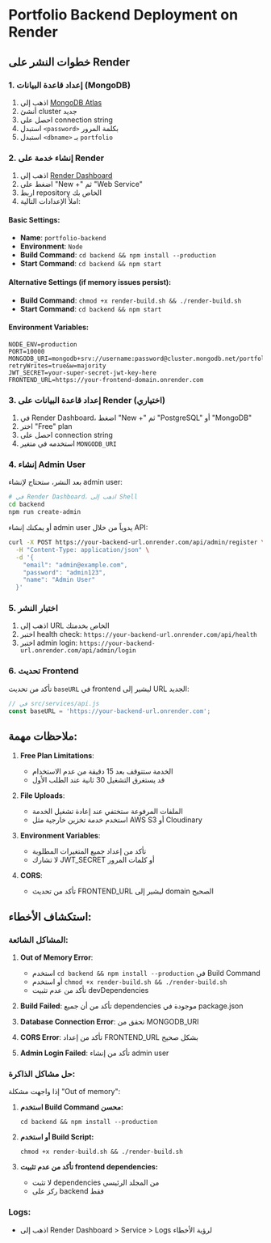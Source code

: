 # Portfolio Backend Deployment on Render

## خطوات النشر على Render

### 1. إعداد قاعدة البيانات (MongoDB)

1. اذهب إلى [MongoDB Atlas](https://www.mongodb.com/atlas)
2. أنشئ cluster جديد
3. احصل على connection string
4. استبدل `<password>` بكلمة المرور
5. استبدل `<dbname>` بـ `portfolio`

### 2. إنشاء خدمة على Render

1. اذهب إلى [Render Dashboard](https://dashboard.render.com)
2. اضغط على "New +" ثم "Web Service"
3. اربط repository الخاص بك
4. املأ الإعدادات التالية:

#### Basic Settings:
- **Name**: `portfolio-backend`
- **Environment**: `Node`
- **Build Command**: `cd backend && npm install --production`
- **Start Command**: `cd backend && npm start`

#### Alternative Settings (if memory issues persist):
- **Build Command**: `chmod +x render-build.sh && ./render-build.sh`
- **Start Command**: `cd backend && npm start`

#### Environment Variables:
```
NODE_ENV=production
PORT=10000
MONGODB_URI=mongodb+srv://username:password@cluster.mongodb.net/portfolio?retryWrites=true&w=majority
JWT_SECRET=your-super-secret-jwt-key-here
FRONTEND_URL=https://your-frontend-domain.onrender.com
```

### 3. إعداد قاعدة البيانات على Render (اختياري)

1. في Render Dashboard، اضغط "New +" ثم "PostgreSQL" أو "MongoDB"
2. اختر "Free" plan
3. احصل على connection string
4. استخدمه في متغير `MONGODB_URI`

### 4. إنشاء Admin User

بعد النشر، ستحتاج لإنشاء admin user:

```bash
# في Render Dashboard، اذهب إلى Shell
cd backend
npm run create-admin
```

أو يمكنك إنشاء admin user يدوياً من خلال API:

```bash
curl -X POST https://your-backend-url.onrender.com/api/admin/register \
  -H "Content-Type: application/json" \
  -d '{
    "email": "admin@example.com",
    "password": "admin123",
    "name": "Admin User"
  }'
```

### 5. اختبار النشر

1. اذهب إلى URL الخاص بخدمتك
2. اختبر health check: `https://your-backend-url.onrender.com/api/health`
3. اختبر admin login: `https://your-backend-url.onrender.com/api/admin/login`

### 6. تحديث Frontend

تأكد من تحديث `baseURL` في frontend ليشير إلى URL الجديد:

```javascript
// في src/services/api.js
const baseURL = 'https://your-backend-url.onrender.com';
```

## ملاحظات مهمة:

1. **Free Plan Limitations**: 
   - الخدمة ستتوقف بعد 15 دقيقة من عدم الاستخدام
   - قد يستغرق التشغيل 30 ثانية عند الطلب الأول

2. **File Uploads**: 
   - الملفات المرفوعة ستختفي عند إعادة تشغيل الخدمة
   - استخدم خدمة تخزين خارجية مثل AWS S3 أو Cloudinary

3. **Environment Variables**:
   - تأكد من إعداد جميع المتغيرات المطلوبة
   - لا تشارك JWT_SECRET أو كلمات المرور

4. **CORS**: 
   - تأكد من تحديث FRONTEND_URL ليشير إلى domain الصحيح

## استكشاف الأخطاء:

### المشاكل الشائعة:

1. **Out of Memory Error**: 
   - استخدم `cd backend && npm install --production` في Build Command
   - أو استخدم `chmod +x render-build.sh && ./render-build.sh`
   - تأكد من عدم تثبيت devDependencies

2. **Build Failed**: تأكد من أن جميع dependencies موجودة في package.json
3. **Database Connection Error**: تحقق من MONGODB_URI
4. **CORS Error**: تأكد من إعداد FRONTEND_URL بشكل صحيح
5. **Admin Login Failed**: تأكد من إنشاء admin user

### حل مشاكل الذاكرة:

إذا واجهت مشكلة "Out of memory":

1. **استخدم Build Command محسن:**
   ```
   cd backend && npm install --production
   ```

2. **أو استخدم Build Script:**
   ```
   chmod +x render-build.sh && ./render-build.sh
   ```

3. **تأكد من عدم تثبيت frontend dependencies:**
   - لا تثبت dependencies من المجلد الرئيسي
   - ركز على backend فقط

### Logs:
- اذهب إلى Render Dashboard > Service > Logs لرؤية الأخطاء
